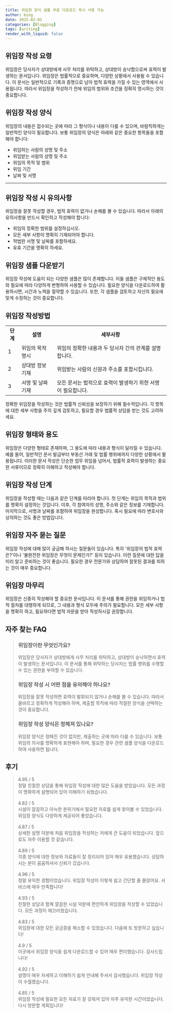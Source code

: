 ```yaml
---
title: 위임장 양식 샘플 무료 다운로드 즉시 사용 가능
author: bing
date: 2025-02-01
categories: [Blogging]
tags: [writing]
render_with_liquid: false
---
```



<h2 id='위임장_작성_요령'>위임장 작성 요령</h2>

<p>위임장은 당사자가 상대방에게 사무 처리를 위탁하고, 상대방이 승낙함으로써 효력이 발생하는 문서입니다. 위임장은 법률적으로 중요하며, 다양한 상황에서 사용될 수 있습니다. 이 문서는 일반적으로 기록과 증명으로 남아 법적 효력을 가질 수 있는 영역에서 사용됩니다. 따라서 위임장을 작성하기 전에 위임의 범위와 조건을 정확히 명시하는 것이 중요합니다.</p>

<h2 id='위임장_작성_양식'>위임장 작성 양식</h2>

<p>위임장의 내용은 접수되는 곳에 따라 그 형식이나 내용이 다를 수 있으며, 바람직하게는 일반적인 양식이 필요합니다. 보통 위임장의 양식은 아래와 같은 중요한 항목들을 포함해야 합니다:</p>

<ul>
    <li>위임하는 사람의 성명 및 주소</li>
    <li>위임받는 사람의 성명 및 주소</li>
    <li>위임의 목적 및 범위</li>
    <li>위임 기간</li>
    <li>날짜 및 서명</li>
</ul>

<hr />

<h2 id='위임장_작성_시_유의사항'>위임장 작성 시 유의사항</h2>

<p>위임장을 잘못 작성할 경우, 법적 효력이 없거나 손해를 볼 수 있습니다. 따라서 아래의 유의사항을 반드시 확인하고 작성해야 합니다:</p>

<ul>
    <li>위임의 정확한 범위를 설정하십시오.</li>
    <li>모든 세부 사항이 명확히 기재되어야 합니다.</li>
    <li>적법한 서명 및 날짜를 포함하세요.</li>
    <li>유효 기간을 명확히 하세요.</li>
</ul>

<h2 id='위임장_샘플_다운받기'>위임장 샘플 다운받기</h2>

<p>위임장 작성에 도움이 되는 다양한 샘플은 많이 존재합니다. 이들 샘플은 구체적인 용도와 필요에 따라 다양하게 변형하여 사용할 수 있습니다. 필요한 양식을 다운로드하여 활용하시면, 시간과 노력을 절약할 수 있습니다. 또한, 각 샘플을 검토하고 자신의 필요에 맞게 수정하는 것이 중요합니다.</p>

<h2 id='위임장_작성방법'>위임장 작성방법</h2>

<table>
    <tr>
        <td style="text-align: center; height: 17px;"><b>단계</b></td>
        <td style="text-align: center; height: 17px;"><b>설명</b></td>
        <td style="text-align: center; height: 17px;"><b>세부사항</b></td>
    </tr>
    <tr>
        <td>1</td>
        <td>위임의 목적 명시</td>
        <td>위임의 정확한 내용과 두 당사자 간의 관계를 설명합니다.</td>
    </tr>
    <tr>
        <td>2</td>
        <td>상대방 정보 기재</td>
        <td>위임받는 사람의 신원과 주소를 포함시킵니다.</td>
    </tr>
    <tr>
        <td>3</td>
        <td>서명 및 날짜 기재</td>
        <td>모든 문서는 법적으로 효력이 발생하기 위한 서명이 필요합니다.</td>
    </tr>
</table>

<p>정확한 위임장을 작성하는 것은 법률적 신뢰성을 보장하기 위해 필수적입니다. 각 항목에 대한 세부 사항을 주의 깊게 검토하고, 필요할 경우 법률적 상담을 받는 것도 고려하세요.</p>

<h2 id='위임장_형태와_용도'>위임장 형태와 용도</h2>

<p>위임장은 다양한 형태로 존재하며, 그 용도에 따라 내용과 형식이 달라질 수 있습니다. 예를 들어, 일반적인 문서 발급부터 부동산 거래 및 법률 행위에까지 다양한 상황에서 활용됩니다. 이러한 문서 작성은 단순한 업무 위임을 넘어서, 법률적 효력이 발생하는 중요한 서류이므로 정확히 이해하고 작성해야 합니다.</p>

<h2 id='위임장_작성_단계'>위임장 작성 단계</h2>

<p>위임장을 작성할 때는 다음과 같은 단계를 따라야 합니다. 첫 단계는 위임의 목적과 범위를 명확히 설정하는 것입니다. 이후, 각 참여자의 성명, 주소와 같은 정보를 기재합니다. 마지막으로, 서명과 날짜를 포함하여 위임장을 완성합니다. 혹시 필요에 따라 변호사와 상의하는 것도 좋은 방법입니다.</p>

<h2 id='위임장_자주_묻는_질문'>위임장 자주 묻는 질문</h2>

<p>위임장 작성에 대해 많이 궁금해 하시는 질문들이 있습니다. 특히 '위임장의 법적 효력은?'이나 '불완전한 위임장은 무엇이 문제인가?' 등이 있습니다. 이런 질문에 대한 답을 미리 알고 준비하는 것이 좋습니다. 필요한 경우 전문가와 상담하여 잘못된 결과를 피하는 것이 매우 중요합니다.</p>

<h2 id='위임장_마무리'>위임장 마무리</h2>

<p>위임장은 신중히 작성해야 할 중요한 문서입니다. 이 문서를 통해 권한을 위임하거나 법적 절차를 대행하게 되므로, 그 내용과 형식 모두에 주의가 필요합니다. 모든 세부 사항을 명확히 하고, 필요하다면 법적 자문을 받아 작성하시길 권장합니다.</p>


<h2 id='자주_찾는_FAQ'>자주 찾는 FAQ</h2>
<div itemscope="" itemtype="https://schema.org/FAQPage"> 
<blockquote> 
<div itemscope="" itemprop="mainEntity" itemtype="https://schema.org/Question"> 
<h3 itemprop="name">위임장이란 무엇인가요?</h3> 
<div itemscope="" itemprop="acceptedAnswer" itemtype="https://schema.org/Answer"> 
<span itemprop="text"> 
<p>위임장은 당사자가 상대방에게 사무 처리를 위탁하고, 상대방이 승낙하면서 효력이 발생하는 문서입니다. 이 문서를 통해 위탁하는 당사자는 법률 행위를 수행할 수 있는 권한을 부여할 수 있습니다.</p> 
</span> 
</div> 
</div> 
<div itemscope="" itemprop="mainEntity" itemtype="https://schema.org/Question"> 
<h3 itemprop="name">위임장 작성 시 어떤 점을 유의해야 하나요?</h3> 
<div itemscope="" itemprop="acceptedAnswer" itemtype="https://schema.org/Answer"> 
<span itemprop="text"> 
<p>위임장을 잘못 작성하면 효력이 발휘되지 않거나 손해를 볼 수 있습니다. 따라서 올바르고 정확하게 작성해야 하며, 제출할 목적에 따라 적절한 양식을 선택하는 것이 중요합니다.</p> 
</span> 
</div> 
</div> 
<div itemscope="" itemprop="mainEntity" itemtype="https://schema.org/Question"> 
<h3 itemprop="name">위임장 작성 양식은 정해져 있나요?</h3> 
<div itemscope="" itemprop="acceptedAnswer" itemtype="https://schema.org/Answer"> 
<span itemprop="text"> 
<p>위임장 양식은 정해진 것이 없지만, 제출하는 곳에 따라 다를 수 있습니다. 보통 위임의 의사를 명확하게 표현해야 하며, 필요한 경우 관련 샘플 양식을 다운로드하여 사용하면 됩니다.</p> 
</span> 
</div> 
</div> 
</blockquote> 
</div>
<h2 id='후기'>후기</h2>
<div itemscope itemtype="https://schema.org/Product">
  <blockquote>
  <div itemprop="review" itemscope itemtype="https://schema.org/Review">
      <div itemprop="reviewRating" itemscope itemtype="https://schema.org/Rating"> <span itemprop="ratingValue">4.95</span> / <span itemprop="bestRating">5</span> </div>
      <span itemprop="reviewBody">정말 친절한 상담을 통해 위임장 작성에 대한 많은 도움을 받았습니다. 모든 과정이 명확하게 설명되어 있어 이해하기 쉬웠습니다.</span>
  </div>
  <br>
  <div itemprop="review" itemscope itemtype="https://schema.org/Review">
      <div itemprop="reviewRating" itemscope itemtype="https://schema.org/Rating"> <span itemprop="ratingValue">4.82</span> / <span itemprop="bestRating">5</span> </div>
      <span itemprop="reviewBody">시설이 깔끔하고 아늑한 분위기에서 필요한 자료를 쉽게 찾아볼 수 있었습니다. 위임장 양식도 다양하게 제공되어 좋았습니다.</span>
  </div>
  <br>
  <div itemprop="review" itemscope itemtype="https://schema.org/Review">
      <div itemprop="reviewRating" itemscope itemtype="https://schema.org/Rating"> <span itemprop="ratingValue">4.87</span> / <span itemprop="bestRating">5</span> </div>
      <span itemprop="reviewBody">상세한 설명 덕분에 처음 위임장을 작성하는 저에게 큰 도움이 되었습니다. 앞으로도 자주 이용할 것 같습니다.</span>
  </div>
  <br>
  <div itemprop="review" itemscope itemtype="https://schema.org/Review">
      <div itemprop="reviewRating" itemscope itemtype="https://schema.org/Rating"> <span itemprop="ratingValue">4.89</span> / <span itemprop="bestRating">5</span> </div>
      <span itemprop="reviewBody">각종 양식에 대한 정보와 자료들이 잘 정리되어 있어 매우 유용했습니다. 상담하시는 분이 꼼꼼하셔서 신뢰가 갔습니다.</span>
  </div>
  <br>
  <div itemprop="review" itemscope itemtype="https://schema.org/Review">
      <div itemprop="reviewRating" itemscope itemtype="https://schema.org/Rating"> <span itemprop="ratingValue">4.96</span> / <span itemprop="bestRating">5</span> </div>
      <span itemprop="reviewBody">정말 유익한 경험이었습니다. 위임장 작성이 이렇게 쉽고 간단할 줄 몰랐어요. 서비스에 매우 만족합니다!</span>
  </div>
  <br>
  <div itemprop="review" itemscope itemtype="https://schema.org/Review">
      <div itemprop="reviewRating" itemscope itemtype="https://schema.org/Rating"> <span itemprop="ratingValue">4.93</span> / <span itemprop="bestRating">5</span> </div>
      <span itemprop="reviewBody">친절한 상담과 함께 깔끔한 시설 덕분에 편안하게 위임장을 작성할 수 있었습니다. 모든 과정이 매끄러웠습니다.</span>
  </div>
  <br>
  <div itemprop="review" itemscope itemtype="https://schema.org/Review">
      <div itemprop="reviewRating" itemscope itemtype="https://schema.org/Rating"> <span itemprop="ratingValue">4.83</span> / <span itemprop="bestRating">5</span> </div>
      <span itemprop="reviewBody">위임장에 대한 모든 궁금증을 해소할 수 있었습니다. 다음에 또 방문하고 싶습니다!</span>
  </div>
  <br>
  <div itemprop="review" itemscope itemtype="https://schema.org/Review">
      <div itemprop="reviewRating" itemscope itemtype="https://schema.org/Rating"> <span itemprop="ratingValue">4.9</span> / <span itemprop="bestRating">5</span> </div>
      <span itemprop="reviewBody">이곳에서 위임장 양식을 쉽게 다운로드할 수 있어 매우 편리했습니다. 감사드립니다!</span>
  </div>
  <br>
  <div itemprop="review" itemscope itemtype="https://schema.org/Review">
      <div itemprop="reviewRating" itemscope itemtype="https://schema.org/Rating"> <span itemprop="ratingValue">4.92</span> / <span itemprop="bestRating">5</span> </div>
      <span itemprop="reviewBody">설명이 매우 자세하고 이해하기 쉽게 안내해 주셔서 감사했습니다. 위임장 작성이 수월했습니다.</span>
  </div>
  <br>
  <div itemprop="review" itemscope itemtype="https://schema.org/Review">
      <div itemprop="reviewRating" itemscope itemtype="https://schema.org/Rating"> <span itemprop="ratingValue">4.85</span> / <span itemprop="bestRating">5</span> </div>
      <span itemprop="reviewBody">위임장 작성에 필요한 모든 자료가 잘 갖춰져 있어 아주 유익한 시간이었습니다. 다시 방문할 계획입니다!</span>
  </div>
  </blockquote>
</div>
